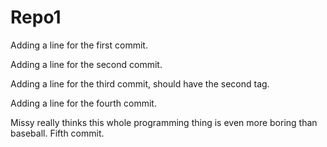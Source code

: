 Repo1
=====

Adding a line for the first commit.

Adding a line for the second commit.

Adding a line for the third commit, should have the second tag.

Adding a line for the fourth commit.

Missy really thinks this whole programming thing is even more boring than baseball. Fifth commit.
